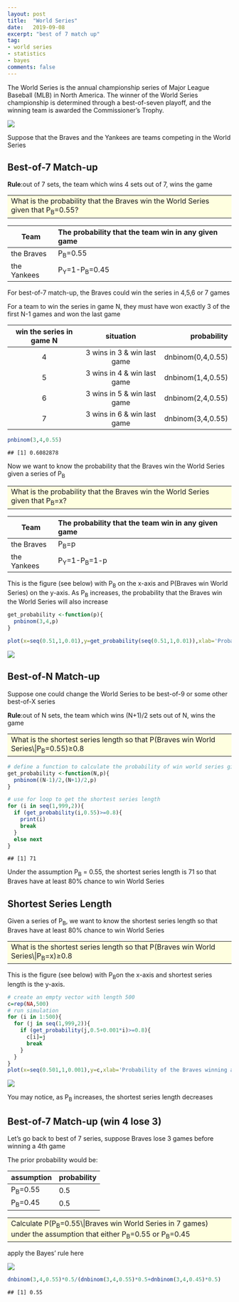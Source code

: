```yaml
---
layout: post
title:  "World Series"
date:   2019-09-08
excerpt: "best of 7 match up"
tag:
- world series
- statistics
- bayes
comments: false
---
```



The World Series is the annual championship series of Major League
Baseball (MLB) in North America. The winner of the World Series
championship is determined through a best-of-seven playoff, and the
winning team is awarded the Commissioner’s Trophy.

![](https://yilinyang123.github.io/assets/img/writeup3_files/logo2.jpg)


Suppose that the Braves and the Yankees are teams competing in the World
Series

## Best-of-7 Match-up

**Rule**:out of 7 sets, the team which wins 4 sets out of 7, wins the
game


<table>
<tr>
<td bgcolor="lightyellow">
What is the probability that the Braves win the World Series given that
P<sub>B</sub>=0.55?
</td>
</tr>
</table>


| Team        | The probability that the team win in any given game |
|-------------|:----------------------------------------------------|
| the Braves  | P<sub>B</sub>=0.55                                  |
| the Yankees | P<sub>Y</sub>=1-P<sub>B</sub>=0.45                  |

For best-of-7 match-up, the Braves could win the series in 4,5,6 or 7
games

For a team to win the series in game N, they must have won exactly 3 of
the first N-1 games and won the last game

| win the series in game N |          situation          |        probability|
|:------------------------:|:---------------------------:|------------------:|
|             4            | 3 wins in 3 & win last game |  dnbinom(0,4,0.55)|
|             5            | 3 wins in 4 & win last game |  dnbinom(1,4,0.55)|
|             6            | 3 wins in 5 & win last game |  dnbinom(2,4,0.55)|
|             7            | 3 wins in 6 & win last game |  dnbinom(3,4,0.55)|

``` r
pnbinom(3,4,0.55)
```

    ## [1] 0.6082878

Now we want to know the probability that the Braves win the World Series
given a series of P<sub>B</sub>


<table>
<tr>
<td bgcolor="lightyellow">
What is the probability that the Braves win the World Series given that
P<sub>B</sub>=x?
</td>
</tr>
</table>


| Team        | The probability that the team win in any given game |
|-------------|:----------------------------------------------------|
| the Braves  | P<sub>B</sub>=p                                     |
| the Yankees | P<sub>Y</sub>=1-P<sub>B</sub>=1-p                   |

This is the figure (see below) with P<sub>B</sub> on the x-axis and
P(Braves win World Series) on the y-axis. As P<sub>B</sub> increases,
the probability that the Braves win the World Series will also increase

``` r
get_probability <-function(p){
  pnbinom(3,4,p)
}

plot(x=seq(0.51,1,0.01),y=get_probability(seq(0.51,1,0.01)),xlab='Probability of the Braves winning a head-head matchup',ylab='Pr(Win World Series)',main="Probability of winning the World Series",type="l")
```

![](https://yilinyang123.github.io/assets/img/writeup3_files/figure-markdown_github/unnamed-chunk-2-1.png)

## Best-of-N Match-up

Suppose one could change the World Series to be best-of-9 or some other
best-of-X series

**Rule**:out of N sets, the team which wins (N+1)/2 sets out of N, wins
the game

<font size=4>
<table>
<tr>
<td bgcolor="lightyellow">
What is the shortest series length so that P(Braves win World
Series\|P<sub>B</sub>=0.55)≥0.8
</td>
</tr>
</table>
</font>

``` r
# define a function to calculate the probability of win world series given best-of-N series and PB
get_probability <-function(N,p){
  pnbinom((N-1)/2,(N+1)/2,p)
}

# use for loop to get the shortest series length
for (i in seq(1,999,2)){
  if (get_probability(i,0.55)>=0.8){
    print(i)
    break
  }
  else next
}
```

    ## [1] 71

Under the assumption P<sub>B</sub> = 0.55, the shortest series length is
71 so that Braves have at least 80% chance to win World Series

## Shortest Series Length

Given a series of P<sub>B</sub>, we want to know the shortest series
length so that Braves have at least 80% chance to win World Series

<table>
<tr>
<td bgcolor="lightyellow">
What is the shortest series length so that P(Braves win World
Series\|P<sub>B</sub>=x)≥0.8
</td>
</tr>
</table>

This is the figure (see below) with P<sub>B</sub>on the x-axis and
shortest series length is the y-axis.

``` r
# create an empty vector with length 500
c=rep(NA,500)
# run simulation
for (i in 1:500){
  for (j in seq(1,999,2)){
    if (get_probability(j,0.5+0.001*i)>=0.8){
      c[i]=j
      break
    }
  }
}
plot(x=seq(0.501,1,0.001),y=c,xlab='Probability of the Braves winning a head-head matchup',ylab='shortest series length',main="Shortest series so that P(Win WS given p)≥0.8",type="l")
```

![](https://yilinyang123.github.io/assets/img/writeup3_files/figure-markdown_github/unnamed-chunk-4-1.png)

You may notice, as P<sub>B</sub> increases, the shortest series length
decreases

## Best-of-7 Match-up (win 4 lose 3)

Let’s go back to best of 7 series, suppose Braves lose 3 games before
winning a 4th game

The prior probability would be:

| assumption         | probability |
|--------------------|:------------|
| P<sub>B</sub>=0.55 | 0.5         |
| P<sub>B</sub>=0.45 | 0.5         |


<table>
<tr>
<td bgcolor="lightyellow">
Calculate P(P<sub>B</sub>=0.55\|Braves win World Series in 7 games)
under the assumption that either P<sub>B</sub>=0.55 or
P<sub>B</sub>=0.45
</td>
</tr>
</table>

apply the Bayes’ rule here

![](https://yilinyang123.github.io/assets/img/writeup3_files/bayes.png)

``` r
dnbinom(3,4,0.55)*0.5/(dnbinom(3,4,0.55)*0.5+dnbinom(3,4,0.45)*0.5)
```

    ## [1] 0.55
